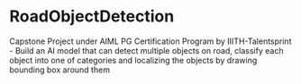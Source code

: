 # RoadObjectDetection
Capstone Project under AIML PG Certification Program by IIITH-Talentsprint - Build an AI model that can detect multiple objects on road, classify each object into one of categories and localizing the objects by drawing bounding box around them

